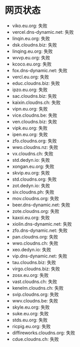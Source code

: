 # 网页状态
- viko.eu.org: 失败
- vercel.dns-dynamic.net: 失败
- linqin.eu.org: 失败
- dsk.cloudns.biz: 失败
- linqing.eu.org: 失败
- wvvp.eu.org: 失败
- kcoco.eu.org: 失败
- fox.dns-dynamic.net: 失败
- vercl.eu.org: 失败
- educ.cloudns.biz: 失败
- ipzo.eu.org: 失败
- sac.cloudns.biz: 失败
- kaixin.cloudns.ch: 失败
- vipn.eu.org: 失败
- vice.cloudns.be: 失败
- ven.cloudns.biz: 失败
- vipk.eu.org: 失败
- ipen.eu.org: 失败
- zfo.cloudns.org: 失败
- wwo.cloudns.nz: 失败
- vx.cloudns.ch: 失败
- std.dedyn.io: 失败
- xongan.eu.org: 失败
- skvip.eu.org: 失败
- std.cloudns.org: 失败
- zot.dedyn.io: 失败
- siv.cloudns.ph: 失败
- mov.cloudns.org: 失败
- beer.dns-dynamic.net: 失败
- zote.cloudns.org: 失败
- kaxoi.eu.org: 失败
- xiolin.dns-dynamic.net: 失败
- zfo.dns-dynamic.net: 失败
- pan.cloudns.org: 失败
- wwo.cloudns.ch: 失败
- xeo.dedyn.io: 失败
- vip.dns-dynamic.net: 失败
- tau.cloudns.biz: 失败
- virgo.cloudns.biz: 失败
- zosx.eu.org: 失败
- vast.cloudns.ch: 失败
- kenelm.cloudns.ch: 失败
- svip.cloudns.org: 失败
- wwv.cloudns.be: 失败
- skyle.eu.org: 失败
- suke.eu.org: 失败
- stds.eu.org: 失败
- ricpig.eu.org: 失败
- diffireworks.cloudns.org: 失败
- cdue.cloudns.ch: 失败
